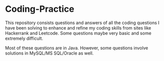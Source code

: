 # Coding-Practice

This repository consists questions and answers of all the coding questions I have been solving to enhance and refine my coding skills from sites like Hackerrank and Leetcode. Some questions maybe very basic and some extremely difficult. 

Most of these questions are in Java. However, some questions involve solutions in MySQL/MS SQL/Oracle as well.
